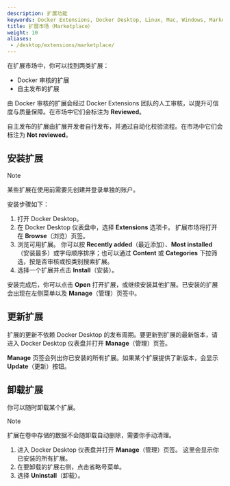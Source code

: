 ```yaml
---
description: 扩展功能
keywords: Docker Extensions, Docker Desktop, Linux, Mac, Windows, Marketplace
title: 扩展市场（Marketplace）
weight: 10
aliases:
 - /desktop/extensions/marketplace/
---
```


在扩展市场中，你可以找到两类扩展：
- Docker 审核的扩展
- 自主发布的扩展

由 Docker 审核的扩展会经过 Docker Extensions 团队的人工审核，以提升可信度与质量保障。在市场中它们会标注为 **Reviewed**。

自主发布的扩展由扩展开发者自行发布，并通过自动化校验流程。在市场中它们会标注为 **Not reviewed**。

## 安装扩展

> [!NOTE]
>
> 某些扩展在使用前需要先创建并登录单独的账户。

安装步骤如下：

1. 打开 Docker Desktop。
2. 在 Docker Desktop 仪表盘中，选择 **Extensions** 选项卡。
   扩展市场将打开在 **Browse**（浏览）页签。
3. 浏览可用扩展。
   你可以按 **Recently added**（最近添加）、**Most installed**（安装最多）或字母顺序排序；也可以通过 **Content** 或 **Categories** 下拉筛选，按是否审核或按类别搜索扩展。
4. 选择一个扩展并点击 **Install**（安装）。

安装完成后，你可以点击 **Open** 打开扩展，或继续安装其他扩展。已安装的扩展会出现在左侧菜单以及 **Manage**（管理）页签中。

## 更新扩展

扩展的更新不依赖 Docker Desktop 的发布周期。要更新到扩展的最新版本，请进入 Docker Desktop 仪表盘并打开 **Manage**（管理）页签。

**Manage** 页签会列出你已安装的所有扩展。如果某个扩展提供了新版本，会显示 **Update**（更新）按钮。


## 卸载扩展

你可以随时卸载某个扩展。

> [!NOTE]
>
> 扩展在卷中存储的数据不会随卸载自动删除，需要你手动清理。

1. 进入 Docker Desktop 仪表盘并打开 **Manage**（管理）页签。
   这里会显示你已安装的所有扩展。
2. 在要卸载的扩展右侧，点击省略号菜单。
3. 选择 **Uninstall**（卸载）。
